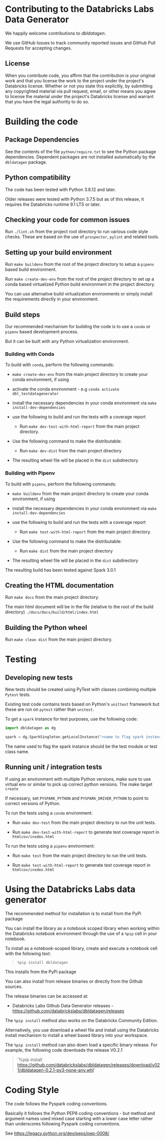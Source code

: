 # Contributing to the Databricks Labs Data Generator
We happily welcome contributions to *dbldatagen*. 

We use GitHub Issues to track community reported issues and GitHub Pull Requests for accepting changes.

## License

When you contribute code, you affirm that the contribution is your original work and that you 
license the work to the project under the project's Databricks license. Whether or not you 
state this explicitly, by submitting any copyrighted material via pull request, email, or 
other means you agree to license the material under the project's Databricks license and 
warrant that you have the legal authority to do so.

# Building the code

## Package Dependencies
See the contents of the file `python/require.txt` to see the Python package dependencies. 
Dependent packages are not installed automatically by the `dbldatagen` package.

## Python compatibility

The code has been tested with Python 3.8.12 and later.

Older releases were tested with Python 3.7.5 but as of this release, it requires the Databricks 
runtime 9.1 LTS or later. 

## Checking your code for common issues

Run `./lint.sh` from the project root directory to run various code style checks. 
These are based on the use of `prospector`, `pylint` and related tools.

## Setting up your build environment
Run `make buildenv` from the root of the project directory to setup a `pipenv` based build environment.

Run `make create-dev-env` from the root of the project directory to 
set up a conda based virtualized Python build environment in the project directory.

You can use alternative build virtualization environments or simply install the requirements
directly in your environment.


## Build steps

Our recommended mechanism for building the code is to use a `conda` or `pipenv` based development process. 

But it can be built with any Python virtualization environment.

### Building with Conda
To build with `conda`, perform the following commands:
  - `make create-dev-env` from the main project directory to create your conda environment, if using
  - activate the conda environment - e.g `conda activate dbl_testdatagenerator`
  - install the necessary dependencies in your conda environment via `make install-dev-dependencies`
  
  - use the following to build and run the tests with a coverage report
    - Run  `make dev-test-with-html-report` from the main project directory.

  - Use the following command to make the distributable:
    - Run `make dev-dist` from the main project directory
  - The resulting wheel file will be placed in the `dist` subdirectory
  
### Building with Pipenv
To build with `pipenv`, perform the following commands:
  - `make buildenv` from the main project directory to create your conda environment, if using
  - install the necessary dependencies in your conda environment via `make install-dev-dependencies`
  
  - use the following to build and run the tests with a coverage report
    - Run  `make test-with-html-report` from the main project directory.

  - Use the following command to make the distributable:
    - Run `make dist` from the main project directory
  - The resulting wheel file will be placed in the `dist` subdirectory

The resulting build has been tested against Spark 3.0.1

## Creating the HTML documentation

Run  `make docs` from the main project directory.

The main html document will be in the file (relative to the root of the build directory)
 `./docs/docs/build/html/index.html`

## Building the Python wheel
Run  `make clean dist` from the main project directory.

# Testing 

## Developing new tests
New tests should be created using PyTest with classes combining multiple `Pytest` tests.

Existing test code contains tests based on Python's `unittest` framework but these are 
run on `pytest` rather than `unitest`. 

To get a  `spark` instance for test purposes, use the following code:

```python
import dbldatagen as dg

spark = dg.SparkSingleton.getLocalInstance("<name to flag spark instance>")
```

The name used to flag the spark instance should be the test module or test class name. 

## Running unit / integration tests

If using an environment with multiple Python versions, make sure to use virtual env or 
similar to pick up correct python versions. The make target `create`

If necessary, set `PYSPARK_PYTHON` and `PYSPARK_DRIVER_PYTHON` to point to correct versions of Python.

To run the tests using a `conda` environment:
  - Run `make dev-test` from the main project directory to run the unit tests.

  - Run `make dev-test-with-html-report` to generate test coverage report in `htmlcov/inxdex.html`

To run the tests using a `pipenv` environment:
  - Run `make test` from the main project directory to run the unit tests.

  - Run `make test-with-html-report` to generate test coverage report in `htmlcov/inxdex.html`

# Using the Databricks Labs data generator
The recommended method for installation is to install from the PyPi package

You can install the library as a notebook scoped library when working within the Databricks 
notebook environment through the use of a `%pip` cell in your notebook.

To install as a notebook-scoped library, create and execute a notebook cell with the following text:

> `%pip install dbldatagen`

This installs from the PyPi package

You can also install from release binaries or directly from the Github sources.

The release binaries can be accessed at:
- Databricks Labs Github Data Generator releases - https://github.com/databrickslabs/dbldatagen/releases


The `%pip install` method also works on the Databricks Community Edition.

Alternatively, you use download a wheel file and install using the Databricks install mechanism to install a wheel based
library into your workspace.

The `%pip install` method can also down load a specific binary release.
For example, the following code downloads the release V0.2.1

> '%pip install https://github.com/databrickslabs/dbldatagen/releases/download/v021/dbldatagen-0.2.1-py3-none-any.whl'

# Coding Style 

The code follows the Pyspark coding conventions. 

Basically it follows the Python PEP8 coding conventions - but method and argument names used mixed case starting 
with a lower case letter rather than underscores following Pyspark coding conventions.

See https://legacy.python.org/dev/peps/pep-0008/
